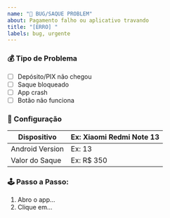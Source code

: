 ```yaml
---
name: "📍 BUG/SAQUE PROBLEM"
about: Pagamento falho ou aplicativo travando
title: "[ERRO] "
labels: bug, urgente
---
```


### 💰 Tipo de Problema
- [ ] Depósito/PIX não chegou
- [ ] Saque bloqueado
- [ ] App crash 
- [ ] Botão não funciona

### 📱 Configuração
| Dispositivo      | Ex: Xiaomi Redmi Note 13 |
|------------------|--------------------------|
| Android Version  | Ex: 13                   |
| Valor do Saque   | Ex: R$ 350               |

### 🕹️ Passo a Passo:
1. Abro o app...
2. Clique em...
